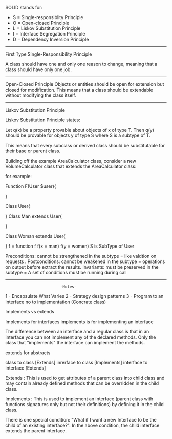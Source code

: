 SOLID stands for:

- S = Single-responsiblity Principle
- O = Open-closed Principle
- L = Liskov Substitution Principle
- I = Interface Segregation Principle
- D = Dependency Inversion Principle

--------------------------------------------------------------
First Type Single-Responsibility Principle

A class should have one and only one reason to change, meaning that a class should have only one job.

--------------------------------------------------------------
Open-Closed Principle
Objects or entities should be open for extension but closed for modification.
This means that a class should be extendable without modifying the class itself.

--------------------------------------------------------------
Liskov Substitution Principle

Liskov Substitution Principle states:

Let q(x) be a property provable about objects of x of type T. Then q(y) should be provable for objects y of type S where S is a subtype of T.

This means that every subclass or derived class should be substitutable for their base or parent class.

Building off the example AreaCalculator class, consider a new VolumeCalculator class that extends the AreaCalculator class:

for example:

Function F(User $user){

}

Class User{

}
Class Man extends User{

}

Class Woman extends User{

}
f = function f
f(x = man)
f(y = women)
S is SubType of User

Preconditions: cannot be strengthened in the subtype = like valdtion on requests .
Postconditions: cannot be weakened in the subtype = operations on output before extract the results.
Invariants: must be preserved in the subtype = A set of conditions must be running during call



























--------------------------------------------------------------
                            -Notes-
1 - Encapsulate What Varies
2 - Strategy design patterns
3 - Program to an interface no to implementation (Concrate class)



Implements vs extends


Implements for interfaces
implements is for implementing an interface

The difference between an interface and a regular class is that in an interface you can not implement any of the declared methods. Only the class that "implements" the interface can implement the methods. 




extends for abstracts


class to class [Extends]
inrerface to class [Implements]
interface to interface [Extends]

Extends : This is used to get attributes of a parent class into child class and may contain already defined methods that can be overridden in the child class.

Implements : This is used to implement an interface (parent class with functions signatures only but not their definitions) by defining it in the child class.

There is one special condition: "What if I want a new Interface to be the child of an existing interface?". In the above condition, the child interface extends the parent interface.